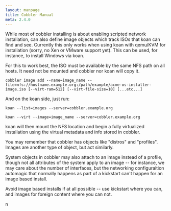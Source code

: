 ```yaml
---
layout: manpage
title: Cobbler Manual
meta: 2.4.0
---
```

While most of cobbler installing is about enabling scripted network
installation, can also define image objects which track ISOs that
koan can find and see. Currently this only works when using koan
with qemu/KVM for installation (sorry, no Xen or VMware support
yet). This can be used, for instance, to install Windows via koan.

For this to work best, the ISO must be available by the same NFS
path on all hosts. It need not be mounted and cobbler nor koan will
copy it.

    cobbler image add --name=image_name --file=nfs://hostname.example.org:/path/example/acme-os-installer-image.iso [--virt-ram=512] [--virt-file-size=10] [...etc...]

And on the koan side, just run:

    koan --list=images --server=cobbler.example.org
    
    koan --virt --image=image_name --server=cobbler.example.org

koan will then mount the NFS location and begin a fully virtualized
installation using the virtual metadata and info stored in
cobbler.

You may remember that cobbler has objects like "distros" and
"profiles". Images are another type of object, but act similarly.

System objects in cobbler may also attach to an image instead of a
profile, though not all attributes of the system apply to an image
-- for instance, we may care about the number of interfaces, but
the networking configuraition automagic that normally happens as
part of a kickstart can't happen for an image based install.

Avoid image based installs if at all possible -- use kickstart
where you can, and images for foreign content where you can not.

n